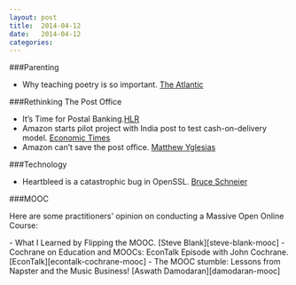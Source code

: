```yaml
---
layout: post
title:  2014-04-12
date:   2014-04-12
categories: 
---
```


###Parenting
- Why teaching poetry is so important. [The Atlantic][atlantic-poetry]

###Rethinking The Post Office
- It’s Time for Postal Banking.[HLR][hlr-postal-banking]
- Amazon starts pilot project with India post to test cash-on-delivery model. [Economic Times][et-amazon-postal]
- Amazon can’t save the post office. [Matthew Yglesias][matt-yglesias-amazon-usps]

###Technology
- Heartbleed is a catastrophic bug in OpenSSL. [Bruce Schneier][schneier-heartbleed]

###MOOC
<p>Here are some practitioners' opinion on conducting a Massive Open Online Course:</p>
- What I Learned by Flipping the MOOC. [Steve Blank][steve-blank-mooc]
- Cochrane on Education and MOOCs: EconTalk Episode with John Cochrane. [EconTalk][econtalk-cochrane-mooc]
- The MOOC stumble: Lessons from Napster and the Music Business! [Aswath Damodaran][damodaran-mooc]

[atlantic-poetry]: http://www.theatlantic.com/education/archive/2014/04/why-teaching-poetry-is-so-important/360346/
[hlr-postal-banking]: http://harvardlawreview.org/2014/02/its-time-for-postal-banking/
[schneier-heartbleed]: https://www.schneier.com/blog/archives/2014/04/heartbleed.html
[steve-blank-mooc]: http://steveblank.com/2014/02/11/what-i-learned-by-flipping-the-mooc/
[econtalk-cochrane-mooc]: http://www.econtalk.org/archives/2014/03/cochrane_on_edu.html
[damodaran-mooc]: http://aswathdamodaran.blogspot.com/2014/01/if-moocs-fail-is-online-education-done.html
[et-amazon-postal]:http://articles.economictimes.indiatimes.com/2013-12-04/news/44757439_1_india-post-amazon-india-banking-licence
[matt-yglesias-amazon-usps]:http://www.slate.com/articles/business/moneybox/2013/11/amazon_usps_deal_a_clever_arrangement_that_doesn_t_stop_the_post_office.html
